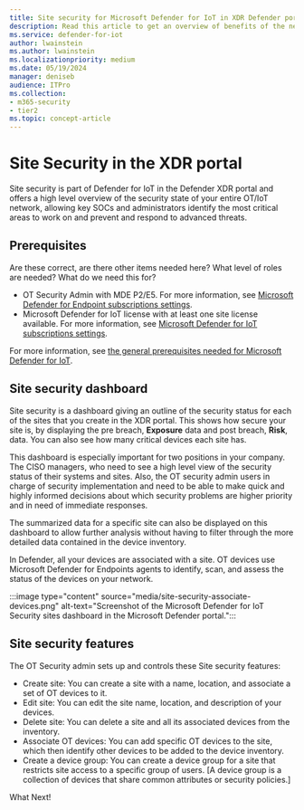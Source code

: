 ```yaml
---
title: Site security for Microsoft Defender for IoT in XDR Defender portal
description: Read this article to get an overview of benefits of the new Site Security features in the XDR portal.
ms.service: defender-for-iot
author: lwainstein
ms.author: lwainstein
ms.localizationpriority: medium
ms.date: 05/19/2024
manager: deniseb
audience: ITPro
ms.collection:
- m365-security
- tier2
ms.topic: concept-article
---
```


# Site Security in the XDR portal

Site security is part of Defender for IoT in the Defender XDR portal and offers a high level overview of the security state of your entire OT/IoT network, allowing key SOCs and administrators identify the most critical areas to work on and prevent and respond to advanced threats. <!--to including exposure to potential security threats and risks.  enterprise OT/IoT security platform designed to help enterprise networks prevent, detect, investigate, and respond to advanced threats. -->

## Prerequisites

Are these correct, are there other items needed here? What level of roles are needed?
What do we need this for?

- OT Security Admin with MDE P2/E5. For more information, see [Microsoft Defender for Endpoint subscriptions settings](/defender-endpoint/defender-endpoint-subscription-settings.md).
- Microsoft Defender for IoT license with at least one site license available. For more information, see [Microsoft Defender for IoT subscriptions settings](license-admin-center.md).<!-- is this really a prereq at this stage? You can buy the site license later? -but i think it is probably best to keep. -->

For more information, see [the general prerequisites needed for Microsoft Defender for IoT](prerequisites.md).

## Site security dashboard

Site security is a dashboard giving an outline of the security status for each of the sites that you create in the XDR portal. This shows how secure your site is, by displaying the pre breach, **Exposure** data and post breach, **Risk**, data. You can also see how many critical devices each site has.

This dashboard is especially important for two positions in your company. The CISO managers, who need to see a high level view of the security status of their systems and sites. Also, the OT security admin users in charge of security implementation and need to be able to make quick and highly informed decisions about which security problems are higher priority and in need of immediate responses.  

The summarized data for a specific site can also be displayed on this dashboard to allow further analysis without having to filter through the more detailed data contained in the device inventory.  

In Defender, all your devices are associated with a site. OT devices use Microsoft Defender for Endpoints agents to identify, scan, and assess the status of the devices on your network.  

:::image type="content" source="media/site-security-associate-devices.png" alt-text="Screenshot of the Microsoft Defender for IoT Security sites dashboard in the Microsoft Defender portal.":::

## Site security features

The OT Security admin sets up and controls these Site security features:

- Create site: You can create a site with a name, location, and associate a set of OT devices to it.
- Edit site: You can edit the site name, location, and description of your devices.
- Delete site: You can delete a site and all its associated devices from the inventory.
- Associate OT devices: You can add specific OT devices to the site, which then identify other devices to be added to the device inventory.
- Create a device group: You can create a device group for a site that restricts site access to a specific group of users. [A device group is a collection of devices that share common attributes or security policies.]

What Next!
